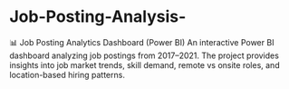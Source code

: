 # Job-Posting-Analysis-
📊 Job Posting Analytics Dashboard (Power BI) An interactive Power BI dashboard analyzing job postings from 2017–2021. The project provides insights into job market trends, skill demand, remote vs onsite roles, and location-based hiring patterns.
